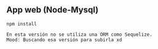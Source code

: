 ## App web (Node-Mysql)
```
npm install
```
```
En esta versión no se utiliza una ORM como Sequelize.
Mood: Buscando esa versión para subirla xd
```
